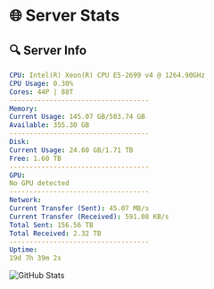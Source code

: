 # 🌐 Server Stats
## 🔍 Server Info
```yaml
CPU: Intel(R) Xeon(R) CPU E5-2699 v4 @ 1264.90GHz
CPU Usage: 0.30%
Cores: 44P | 88T
-----------------------------------
Memory:
Current Usage: 145.07 GB/503.74 GB
Available: 355.30 GB
-----------------------------------
Disk:
Current Usage: 24.60 GB/1.71 TB
Free: 1.60 TB
-----------------------------------
GPU:
No GPU detected
-----------------------------------
Network:
Current Transfer (Sent): 45.07 MB/s
Current Transfer (Received): 591.08 KB/s
Total Sent: 156.56 TB
Total Received: 2.32 TB
-----------------------------------
Uptime:
19d 7h 39m 2s
```
![GitHub Stats](https://img.shields.io/badge/Updated-2025-02-27_06:22:20-blue)